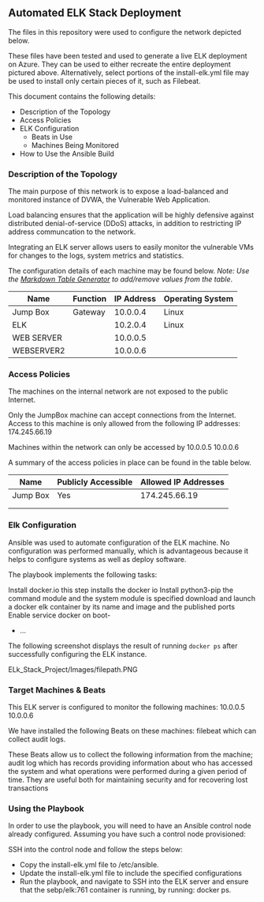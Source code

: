 ## Automated ELK Stack Deployment

The files in this repository were used to configure the network depicted below.



These files have been tested and used to generate a live ELK deployment on Azure. They can be used to either recreate the entire deployment pictured above. Alternatively, select portions of the install-elk.yml file may be used to install only certain pieces of it, such as Filebeat.


This document contains the following details:
- Description of the Topology
- Access Policies
- ELK Configuration
  - Beats in Use
  - Machines Being Monitored
- How to Use the Ansible Build


### Description of the Topology

The main purpose of this network is to expose a load-balanced and monitored instance of DVWA, the Vulnerable Web Application.

Load balancing ensures that the application will be highly defensive against distributed denial-of-service (DDoS) attacks, in addition to restricting IP address communcation to the network.


Integrating an ELK server allows users to easily monitor the vulnerable VMs for changes to the logs, system metrics and statistics.


The configuration details of each machine may be found below.
_Note: Use the [Markdown Table Generator](http://www.tablesgenerator.com/markdown_tables) to add/remove values from the table_.

| Name     | Function | IP Address | Operating System |
|----------|----------|------------|------------------|
|Jump Box  | Gateway  | 10.0.0.4   | Linux            |
|ELK       |          | 10.2.0.4   | Linux            |
|WEB SERVER|          | 10.0.0.5   |                  |
|WEBSERVER2|          | 10.0.0.6   |                  |

### Access Policies

The machines on the internal network are not exposed to the public Internet. 

Only the JumpBox machine can accept connections from the Internet. Access to this machine is only allowed from the following IP addresses: 174.245.66.19

Machines within the network can only be accessed by 10.0.0.5 10.0.0.6 


A summary of the access policies in place can be found in the table below.

| Name     | Publicly Accessible | Allowed IP Addresses |
|----------|---------------------|----------------------|
| Jump Box |    Yes              |  174.245.66.19       |
|          |                     |                      |
|          |                     |                      |

### Elk Configuration

Ansible was used to automate configuration of the ELK machine. No configuration was performed manually, which is advantageous because it helps to configure systems as well as deploy software.

The playbook implements the following tasks:

 Install docker.io this step installs the docker io
 Install python3-pip 
 the command module and the system module is specified
 download and launch a docker elk container by its name and image and the published ports
 Enable service docker on boot-      

- ...

The following screenshot displays the result of running `docker ps` after successfully configuring the ELK instance.

ELk_Stack_Project/Images/filepath.PNG

### Target Machines & Beats
This ELK server is configured to monitor the following machines: 10.0.0.5 10.0.0.6


We have installed the following Beats on these machines: filebeat which can collect audit logs.


These Beats allow us to collect the following information from the machine; audit log which has records providing information about who has accessed the system and what operations were performed during a given period of time.
They are useful both for maintaining security and for recovering lost transactions


### Using the Playbook
In order to use the playbook, you will need to have an Ansible control node already configured. Assuming you have such a control node provisioned: 

SSH into the control node and follow the steps below:
- Copy the install-elk.yml file to /etc/ansible.
- Update the install-elk.yml file to include the specified configurations
- Run the playbook, and navigate to SSH into the ELK server and ensure that the sebp/elk:761 container is running, by running: docker ps. 


